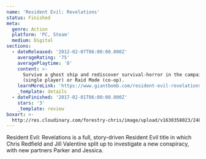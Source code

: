 ```yaml
---
name: 'Resident Evil: Revelations'
status: Finished
meta:
  genre: Action
  platform: 'PC, Steam'
  medium: Digital
sections:
  - dateReleased: '2012-02-07T06:00:00.000Z'
    averageRating: '75'
    averagePlaytime: '8'
    content: >-
      Survive a ghost ship and rediscover survival-horror in the campaign
      (single player) or Raid Mode (co-op).
    learnMoreLink: 'https://www.giantbomb.com/resident-evil-revelations/3030-31737/'
    _template: details
  - dateFinished: '2017-02-01T06:00:00.000Z'
    stars: '3'
    _template: review
boxart: >-
  http://res.cloudinary.com/forestry-chris/image/upload/v1630358023/2484600-revelaitons_be05dh.jpg
---
```

Resident Evil: Revelations is a full, story-driven Resident Evil title in which Chris Redfield and Jill Valentine split up to investigate a new conspiracy, with new partners Parker and Jessica.
